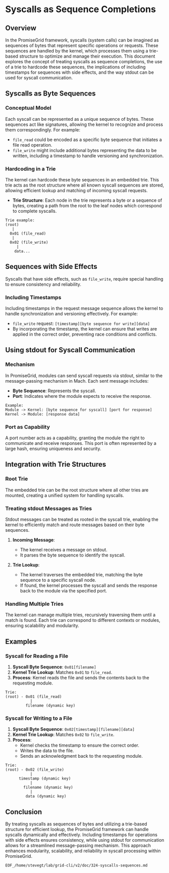 # Syscalls as Sequence Completions

## Overview

In the PromiseGrid framework, syscalls (system calls) can be imagined as sequences of bytes that represent specific operations or requests. These sequences are handled by the kernel, which processes them using a trie-based structure to optimize and manage their execution. This document explores the concept of treating syscalls as sequence completions, the use of a trie to hardcode these sequences, the implications of including timestamps for sequences with side effects, and the way stdout can be used for syscall communication.

## Syscalls as Byte Sequences

### Conceptual Model

Each syscall can be represented as a unique sequence of bytes. These sequences act like signatures, allowing the kernel to recognize and process them correspondingly. For example:
- `file_read` could be encoded as a specific byte sequence that initiates a file read operation.
- `file_write` might include additional bytes representing the data to be written, including a timestamp to handle versioning and synchronization.

### Hardcoding in a Trie

The kernel can hardcode these byte sequences in an embedded trie. This trie acts as the root structure where all known syscall sequences are stored, allowing efficient lookup and matching of incoming syscall requests.

- **Trie Structure**: Each node in the trie represents a byte or a sequence of bytes, creating a path from the root to the leaf nodes which correspond to complete syscalls.

```
Trie example:
(root)
   |
  0x01 (file_read)
   |
  0x02 (file_write)
     |
    data...
```

## Sequences with Side Effects

Syscalls that have side effects, such as `file_write`, require special handling to ensure consistency and reliability.

### Including Timestamps

Including timestamps in the request message sequence allows the kernel to handle synchronization and versioning effectively. For example:
- `file_write` request: `[timestamp][byte sequence for write][data]`
- By incorporating the timestamp, the kernel can ensure that writes are applied in the correct order, preventing race conditions and conflicts.

## Using stdout for Syscall Communication

### Mechanism

In PromiseGrid, modules can send syscall requests via stdout, similar to the message-passing mechanism in Mach. Each sent message includes:
- **Byte Sequence**: Represents the syscall.
- **Port**: Indicates where the module expects to receive the response.

```
Example:
Module -> Kernel: [byte sequence for syscall] [port for response]
Kernel -> Module: [response data]
```

### Port as Capability

A port number acts as a capability, granting the module the right to communicate and receive responses. This port is often represented by a large hash, ensuring uniqueness and security.

## Integration with Trie Structures

### Root Trie

The embedded trie can be the root structure where all other tries are mounted, creating a unified system for handling syscalls.

### Treating stdout Messages as Tries

Stdout messages can be treated as rooted in the syscall trie, enabling the kernel to efficiently match and route messages based on their byte sequences.

1. **Incoming Message**:
   - The kernel receives a message on stdout.
   - It parses the byte sequence to identify the syscall.

2. **Trie Lookup**:
   - The kernel traverses the embedded trie, matching the byte sequence to a specific syscall node.
   - If found, the kernel processes the syscall and sends the response back to the module via the specified port.

### Handling Multiple Tries

The kernel can manage multiple tries, recursively traversing them until a match is found. Each trie can correspond to different contexts or modules, ensuring scalability and modularity.

## Examples

### Syscall for Reading a File

1. **Syscall Byte Sequence**: `0x01[filename]`
2. **Kernel Trie Lookup**: Matches `0x01` to `file_read`.
3. **Process**: Kernel reads the file and sends the contents back to the requesting module.

```
Trie:
(root) - 0x01 (file_read)
           |
         filename (dynamic key)
```

### Syscall for Writing to a File

1. **Syscall Byte Sequence**: `0x02[timestamp][filename][data]`
2. **Kernel Trie Lookup**: Matches `0x02` to `file_write`.
3. **Process**:
   - Kernel checks the timestamp to ensure the correct order.
   - Writes the data to the file.
   - Sends an acknowledgment back to the requesting module.

```
Trie:
(root) - 0x02 (file_write)
           |
      timestamp (dynamic key)
           |
        filename (dynamic key)
           |
         data (dynamic key)
```

## Conclusion

By treating syscalls as sequences of bytes and utilizing a trie-based structure for efficient lookup, the PromiseGrid framework can handle syscalls dynamically and effectively. Including timestamps for operations with side effects ensures consistency, while using stdout for communication allows for a streamlined message-passing mechanism. This approach enhances modularity, scalability, and reliability in syscall processing within PromiseGrid.

```
EOF_/home/stevegt/lab/grid-cli/v2/doc/324-syscalls-sequences.md

